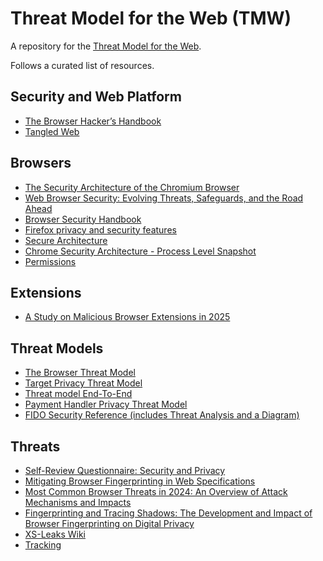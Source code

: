 # Threat Model for the Web (TMW)

A repository for the [Threat Model for the Web](https://www.w3.org/2024/11/security-ig-charter.html#TMW).

Follows a curated list of resources.


## Security and Web Platform
- [The Browser Hacker’s Handbook](https://www.wiley.com/en-us/The+Browser+Hacker's+Handbook-p-9781118662090)
- [Tangled Web](https://nostarch.com/tangledweb)


## Browsers
 - [The Security Architecture of the Chromium Browser](https://seclab.stanford.edu/websec/chromium/chromium-security-architecture.pdf)
- [Web Browser Security: Evolving Threats, Safeguards, and the Road Ahead](https://www.red-gate.com/simple-talk/featured/web-browser-security-evolving-threats-safeguards-and-the-road-ahead/)
- [Browser Security Handbook](https://code.google.com/archive/p/browsersec/)
- [Firefox privacy and security features](https://support.mozilla.org/en-US/kb/firefox-privacy-and-security-features)
- [Secure Architecture](https://www.chromium.org/Home/chromium-security/guts/)
- [Chrome Security Architecture - Process Level Snapshot](https://docs.google.com/drawings/d/1TuECFL9K7J5q5UePJLC-YH3satvb1RrjLRH-tW_VKeE/edit)
- [Permissions](https://albertofdr.github.io/web-security-class/browser/browser.permissions)

## Extensions
- [A Study on Malicious Browser Extensions in 2025](https://arxiv.org/abs/2503.04292)

## Threat Models
- [The Browser Threat Model](https://iang.org/ssl/browser_threat_model.html#browser)
- [Target Privacy Threat Model](https://w3cping.github.io/privacy-threat-model/)
- [Threat model End-To-End](https://github.com/google/end-to-end/wiki/Threat-model)
- [Payment Handler Privacy Threat Model](https://w3c.github.io/webpayments/proposals/privacy-threat-model.html)
- [FIDO Security Reference (includes Threat Analysis and a Diagram)](https://fidoalliance.org/specs/common-specs/fido-security-ref-v2.1-rd-20210525.html)



## Threats
 - [Self-Review Questionnaire: Security and Privacy](https://www.w3.org/TR/security-privacy-questionnaire/)
 - [Mitigating Browser Fingerprinting in Web Specifications
](https://www.w3.org/TR/fingerprinting-guidance/)
 - [Most Common Browser Threats in 2024: An
Overview of Attack Mechanisms and Impacts](https://keepaware.com/blog/common-browser-threats-of-2024-an-overview-of-attack-mechanisms-and-impacts)
 - [Fingerprinting and Tracing Shadows: The Development and Impact of Browser Fingerprinting on Digital Privacy](https://arxiv.org/abs/2411.12045)
 - [XS-Leaks Wiki](https://xsleaks.dev)
 - [Tracking](https://albertofdr.github.io/web-security-class/advanced/web.tracking)
